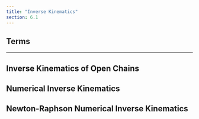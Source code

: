 ```yaml
---
title: "Inverse Kinematics"
section: 6.1
---
```


## Terms

---

## Inverse Kinematics of Open Chains

## Numerical Inverse Kinematics

## Newton-Raphson Numerical Inverse Kinematics
